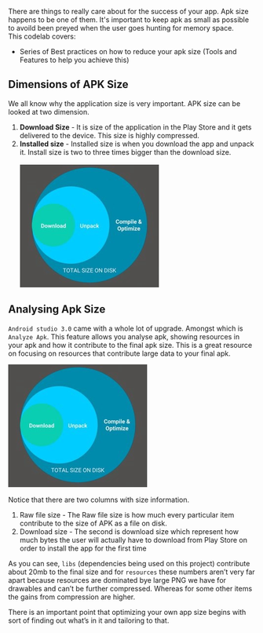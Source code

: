 There are things to really care about for the success of your app. Apk size happens to be one of them. It's important to keep apk as small as possible to avoild been preyed when the user goes hunting for memory space. <br>
This codelab covers:<br>
* Series of Best practices on how to reduce your apk size (Tools and Features to help you achieve this)

## Dimensions of APK Size
We all know why the application size is very important. APK size can be looked at two dimension. 
1. **Download Size** - It is size of the application in the Play Store and it gets delivered to the device. This size is highly compressed.
2. **Installed size** - Installed size is when you download the app and unpack it. Install size is two to three times bigger than the download size.<br/></br>
![dimersions of apk size](https://raw.githubusercontent.com/KingsMentor/codelab/master/buildingsmallerapk/imgs/apk_dimensions.jpeg)  

## Analysing Apk Size
`Android studio 3.0` came with a whole lot of upgrade. Amongst which is `Analyze Apk`. This feature allows you analyse apk, showing resources in your apk and how it contribute to the final apk size. This is a great resource on focusing on resources that contribute large data to your final apk.

![dimersions of apk size](https://raw.githubusercontent.com/KingsMentor/codelab/master/buildingsmallerapk/imgs/apk_dimensions.jpeg)  


Notice that there are two columns with size information. 

1. Raw file size - The Raw file size is how much every particular item contribute to the size of APK as a file on disk.
2. Download size - The second is download size which represent how much bytes the user will actually have to download from Play Store on order to install the app for the first time

As you can see, `libs` (dependencies being used on this project) contribute about 20mb to the final size and for `resources` these numbers aren’t very far apart because resources are dominated bye large PNG we have for drawables and can’t be further compressed. Whereas for some other items the gains from compression are higher. 

<aside class="special"><p>There is an important point that optimizing your own app size begins with sort of finding out what’s in it and tailoring to that.</p></aside>

